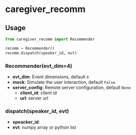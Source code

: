 # caregiver_recomm

## Usage

```python
from caregiver_recomm import Recommender

recomm = Recommender()
recomm.dispatch(speaker_id, evt)
```

### Recommender(evt_dim=4)

- **evt_dim**: Event dimensions, default `4`
- **mock**: Simulate the user interaction, default `False`
- **server_config**: Remote server configuration, default `None`
  - **client_id**: client id
  - **url**: server url

### dispatch(speaker_id, evt)

- **speacker_id**:
- **evt**: numpy array or python list
